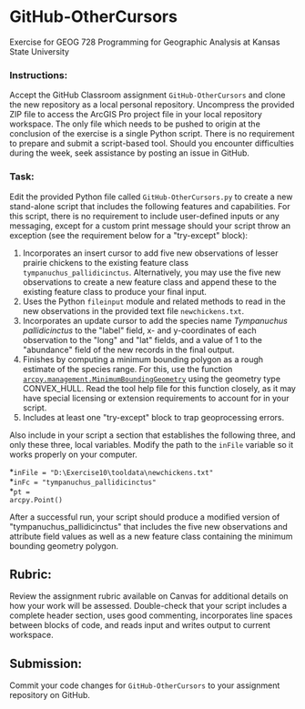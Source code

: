 # GitHub-OtherCursors
Exercise for GEOG 728 Programming for Geographic Analysis at Kansas State University

### Instructions:

Accept the GitHub Classroom assignment <code>GitHub-OtherCursors</code> and clone the new repository as a local personal repository.  Uncompress the provided ZIP file to access the ArcGIS Pro project file in your local repository workspace.  The only file which needs to be pushed to origin at the conclusion of the exercise is a single Python script.  There is no requirement to prepare and submit a script-based tool.  Should you encounter difficulties during the week, seek assistance by posting an issue in GitHub.

### Task:

Edit the provided Python file called <code>GitHub-OtherCursors.py</code> to create a new stand-alone script that includes the following features and capabilities.  For this script, there is no requirement to include user-defined inputs or any messaging, except for a custom print message should your script throw an exception (see the requirement below for a "try-except" block):

1. Incorporates an insert cursor to add five new observations of lesser prairie chickens to the existing feature class <code>tympanuchus_pallidicinctus</code>.  Alternatively, you may use the five new observations to create a new feature class and append these to the existing feature class to produce your final input.
2. Uses the Python <code>fileinput</code> module and related methods to read in the new observations in the provided text file <code>newchickens.txt</code>.
3. Incorporates an update cursor to add the species name *Tympanuchus pallidicinctus* to the "label" field, x- and y-coordinates of each observation to the "long" and "lat" fields, and a value of 1 to the "abundance" field of the new records in the final output.
4. Finishes by computing a minimum bounding polygon as a rough estimate of the species range.  For this, use the function [<code>arcpy.management.MinimumBoundingGeometry</code>](https://pro.arcgis.com/en/pro-app/latest/tool-reference/data-management/minimum-bounding-geometry.htm) using the geometry type CONVEX_HULL.  Read the tool help file for this function closely, as it may have special licensing or extension requirements to account for in your script.
5. Includes at least one "try-except" block to trap geoprocessing errors.

Also include in your script a section that establishes the following three, and only these three, local variables.  Modify the path to the <code>inFile</code> variable so it works properly on your computer.

*<code>inFile = "D:\\Exercise10\\tooldata\\newchickens.txt"</code><br>
*<code>inFc = "tympanuchus_pallidicinctus"</code><br>
*<code>pt = arcpy.Point()</code>

After a successful run, your script should produce a modified version of "tympanuchus_pallidicinctus" that includes the five new observations and attribute field values as well as a new feature class containing the minimum bounding geometry polygon.

## Rubric:

Review the assignment rubric available on Canvas for additional details on how your work will be assessed. Double-check that your script includes a complete header section, uses good commenting, incorporates line spaces between blocks of code, and reads input and writes output to current workspace.

## Submission:

Commit your code changes for <code>GitHub-OtherCursors</code> to your assignment repository on GitHub.
